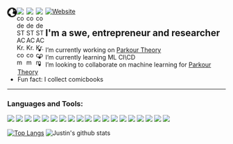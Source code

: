 [<img align="left" alt="codeSTACKr.com" width="22px" src="https://raw.githubusercontent.com/iconic/open-iconic/master/svg/globe.svg" />][website]
[<img align="left" alt="codeSTACKr.com" width="22px" src="https://cdn.jsdelivr.net/npm/simple-icons@v3/icons/linkedin.svg" />][linkedin]
[<img align="left" alt="codeSTACKr.com" width="22px" src="https://cdn.jsdelivr.net/npm/simple-icons@v3/icons/reddit.svg" />][reddit]
[<img align="left" alt="codeSTACKr.com" width="22px" src="https://cdn.jsdelivr.net/npm/simple-icons@3.6.0/icons/medium.svg" />][medium]
[![Website](https://img.shields.io/website?label=justinchen.io&style=for-the-badge&url=https%3A%2F%2Fjustinchen.io)](https://justinchen.io)

## I'm a swe, entrepreneur and researcher
- I’m currently working on [Parkour Theory](http://parkourtheory.com)
- I’m currently learning ML CI\CD
- I’m looking to collaborate on machine learning for [Parkour Theory](https://github.com/parkourtheory)
- Fun fact: I collect comicbooks

---

### Languages and Tools:
<code><img height="20" src="https://cdn.jsdelivr.net/npm/simple-icons@v3/icons/python.svg"></code>
<code><img height="20" src="https://cdn.jsdelivr.net/npm/simple-icons@v3/icons/django.svg"></code>
<code><img height="20" src="https://cdn.jsdelivr.net/npm/simple-icons@v3/icons/html5.svg"></code>
<code><img height="20" src="https://cdn.jsdelivr.net/npm/simple-icons@v3/icons/css3.svg"></code>
<code><img height="20" src="https://cdn.jsdelivr.net/npm/simple-icons@v3/icons/javascript.svg"></code>
<code><img height="20" src="https://cdn.jsdelivr.net/npm/simple-icons@v3/icons/vue-dot-js.svg"></code>
<code><img height="20" src="https://cdn.jsdelivr.net/npm/simple-icons@v3/icons/node-dot-js.svg"></code>
<code><img height="20" src="https://cdn.jsdelivr.net/npm/simple-icons@v3/icons/postman.svg"></code>
<code><img height="20" src="https://cdn.jsdelivr.net/npm/simple-icons@v3/icons/mongodb.svg"></code>
<code><img height="20" src="https://cdn.jsdelivr.net/npm/simple-icons@v3/icons/mysql.svg"></code>
<code><img height="20" src="https://cdn.jsdelivr.net/npm/simple-icons@v3/icons/git.svg"></code>
<code><img height="20" src="https://cdn.jsdelivr.net/npm/simple-icons@v3/icons/gitkraken.svg"></code>
<code><img height="25" src="https://cdn.jsdelivr.net/npm/simple-icons@v3/icons/pytorch.svg" /></code>
<code><img height="25" src="https://cdn.jsdelivr.net/npm/simple-icons@v3/icons/jupyter.svg" /></code>
<code><img height="25" src="https://cdn.jsdelivr.net/npm/simple-icons@v3/icons/sublimetext.svg" /></code>
<code><img height="20" src="https://cdn.jsdelivr.net/npm/simple-icons@v3/icons/ubuntu.svg"></code>
<code><img height="20" src="https://cdn.jsdelivr.net/npm/simple-icons@v3/icons/centos.svg"></code>
<code><img height="20" src="https://cdn.jsdelivr.net/npm/simple-icons@v3/icons/docker.svg"></code>
<code><img height="20" src="https://cdn.jsdelivr.net/npm/simple-icons@v3/icons/digitalocean.svg"></code>

[![Top Langs](https://github-readme-stats.vercel.app/api/top-langs/?username=ch3njust1n&layout=compact&count_private=true)](https://github.com/ch3njust1n/github-readme-stats)
![Justin's github stats](https://github-readme-stats.vercel.app/api?username=ch3njust1n&show_icons=true&show_icons=true&hide_border=true&count_private=true&include_all_commits=true&title_color=#000)


[website]: https://justinchen.io
[linkedin]: https://www.linkedin.com/in/chenjus
[reddit]: https://www.reddit.com/user/ch3njust1n
[medium]: https://medium.com/@ch3njust1n
